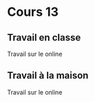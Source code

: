 
# Cours 13

## Travail en classe
Travail sur le online

## Travail à la maison
Travail sur le online
